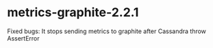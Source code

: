 # metrics-graphite-2.2.1
Fixed bugs: It stops sending metrics to graphite after Cassandra throw AssertError
